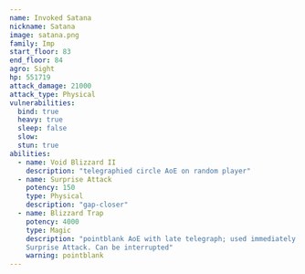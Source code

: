 ```yaml
---
name: Invoked Satana
nickname: Satana
image: satana.png
family: Imp
start_floor: 83
end_floor: 84
agro: Sight
hp: 551719
attack_damage: 21000
attack_type: Physical
vulnerabilities:
  bind: true
  heavy: true
  sleep: false
  slow: 
  stun: true
abilities:
  - name: Void Blizzard II
    description: "telegraphied circle AoE on random player"
  - name: Surprise Attack
    potency: 150
    type: Physical
    description: "gap-closer"
  - name: Blizzard Trap
    potency: 4000
    type: Magic
    description: "pointblank AoE with late telegraph; used immediately after
    Surprise Attack. Can be interrupted"
    warning: pointblank
---
```

